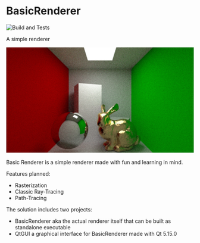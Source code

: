 # BasicRenderer

![Build and Tests](https://github.com/giuliom/BasicRenderer/actions/workflows/CI.yml/badge.svg?branch=main)

A simple renderer

![Screenshot](basicrenderer.JPG?raw=true "Screenshot")

Basic Renderer is a simple renderer made with fun and learning in mind.

Features planned:
* Rasterization
* Classic Ray-Tracing
* Path-Tracing

The solution includes two projects:
- BasicRenderer aka the actual renderer itself that can be built as standalone executable
- QtGUI a graphical interface for BasicRenderer made with Qt 5.15.0
